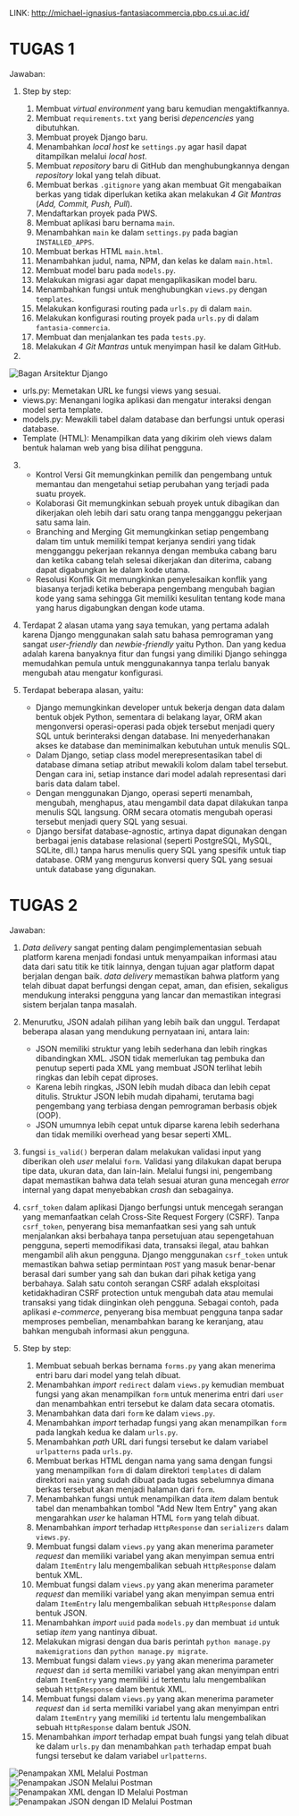 LINK: http://michael-ignasius-fantasiacommercia.pbp.cs.ui.ac.id/

# TUGAS 1
Jawaban:
1. Step by step:
    1. Membuat <i>virtual environment</i> yang baru kemudian mengaktifkannya.
    2. Membuat `requirements.txt` yang berisi <i>depencencies</i> yang dibutuhkan.
    3. Membuat proyek Django baru.
    4. Menambahkan <i>local host</i> ke `settings.py` agar hasil dapat ditampilkan melalui <i>local host</i>.
    5. Membuat <i>repository</i> baru di GitHub dan menghubungkannya dengan <i>repository</i> lokal yang telah dibuat.
    6. Membuat berkas `.gitignore` yang akan membuat Git mengabaikan berkas yang tidak diperlukan ketika akan melakukan <i>4 Git Mantras</i> (<i>Add, Commit, Push, Pull</i>).
    7. Mendaftarkan proyek pada PWS.
    8. Membuat aplikasi baru bernama `main`.
    9. Menambahkan `main` ke dalam `settings.py` pada bagian `INSTALLED_APPS`.
    10. Membuat berkas HTML `main.html`.
    11. Menambahkan judul, nama, NPM, dan kelas ke dalam `main.html`.
    12. Membuat model baru pada `models.py`.
    13. Melakukan migrasi agar dapat mengaplikasikan model baru.
    14. Menambahkan fungsi untuk menghubungkan `views.py` dengan `templates`.
    15. Melakukan konfigurasi routing pada `urls.py` di dalam `main`.
    16. Melakukan konfigurasi routing proyek pada `urls.py` di dalam `fantasia-commercia`.
    17. Membuat dan menjalankan tes pada `tests.py`.
    18. Melakukan <i>4 Git Mantras</i> untuk menyimpan hasil ke dalam GitHub.

2. 
![Bagan Arsitektur Django](https://github.com/DawnFall19/fantasia-commercia/blob/main/Images/bagan_django.jpeg)
- urls.py: Memetakan URL ke fungsi views yang sesuai.
- views.py: Menangani logika aplikasi dan mengatur interaksi dengan model serta template.
- models.py: Mewakili tabel dalam database dan berfungsi untuk operasi database.
- Template (HTML): Menampilkan data yang dikirim oleh views dalam bentuk halaman web yang bisa dilihat pengguna.

3. - Kontrol Versi
    Git memungkinkan pemilik dan pengembang untuk memantau dan mengetahui setiap perubahan yang terjadi pada suatu proyek.
    - Kolaborasi
    Git memungkinkan sebuah proyek untuk dibagikan dan dikerjakan oleh lebih dari satu orang tanpa mengganggu pekerjaan satu sama lain.
    - Branching and Merging
    Git memungkinkan setiap pengembang dalam tim untuk memiliki tempat kerjanya sendiri yang tidak mengganggu pekerjaan rekannya dengan membuka cabang baru dan ketika cabang telah selesai dikerjakan dan diterima, cabang dapat digabungkan ke dalam kode utama.
    - Resolusi Konflik
    Git memungkinkan penyelesaikan konflik yang biasanya terjadi ketika beberapa pengembang mengubah bagian kode yang sama sehingga Git memiliki kesulitan tentang kode mana yang harus digabungkan dengan kode utama.
    
4. Terdapat 2 alasan utama yang saya temukan, yang pertama adalah karena Django menggunakan salah satu bahasa pemrograman yang sangat <i>user-friendly</i> dan <i>newbie-friendly</i> yaitu Python. Dan yang kedua adalah karena banyaknya fitur dan fungsi yang dimiliki Django sehingga memudahkan pemula untuk menggunakannya tanpa terlalu banyak mengubah atau mengatur konfigurasi.

5. Terdapat beberapa alasan, yaitu:
    - Django memungkinkan developer untuk bekerja dengan data dalam bentuk objek Python, sementara di belakang layar, ORM akan mengonversi operasi-operasi pada objek tersebut menjadi query SQL untuk berinteraksi dengan database. Ini menyederhanakan akses ke database dan meminimalkan kebutuhan untuk menulis SQL.
    - Dalam Django, setiap class model merepresentasikan tabel di database dimana setiap atribut mewakili kolom dalam tabel tersebut. Dengan cara ini, setiap instance dari model adalah representasi dari baris data dalam tabel.
    - Dengan menggunakan Django, operasi seperti menambah, mengubah, menghapus, atau mengambil data dapat dilakukan tanpa menulis SQL langsung. ORM secara otomatis mengubah operasi tersebut menjadi query SQL yang sesuai.
    - Django bersifat database-agnostic, artinya dapat digunakan dengan berbagai jenis database relasional (seperti PostgreSQL, MySQL, SQLite, dll.) tanpa harus menulis query SQL yang spesifik untuk tiap database. ORM yang mengurus konversi query SQL yang sesuai untuk database yang digunakan.

# TUGAS 2
Jawaban:
1. <i>Data delivery</i> sangat penting dalam pengimplementasian sebuah platform karena menjadi fondasi untuk menyampaikan informasi atau data dari satu titik ke titik lainnya, dengan tujuan agar platform dapat berjalan dengan baik. <i>data delivery</i> memastikan bahwa platform yang telah dibuat dapat berfungsi dengan cepat, aman, dan efisien, sekaligus mendukung interaksi pengguna yang lancar dan memastikan integrasi sistem berjalan tanpa masalah.

2. Menurutku, JSON adalah pilihan yang lebih baik dan unggul. Terdapat beberapa alasan yang mendukung pernyataan ini, antara lain:
    - JSON memiliki struktur yang lebih sederhana dan lebih ringkas dibandingkan XML. JSON tidak memerlukan tag pembuka dan penutup seperti pada XML yang membuat JSON terlihat lebih ringkas dan lebih cepat diproses.
    - Karena lebih ringkas, JSON lebih mudah dibaca dan lebih cepat ditulis. Struktur JSON lebih mudah dipahami, terutama bagi pengembang yang terbiasa dengan pemrograman berbasis objek (OOP).
    - JSON umumnya lebih cepat untuk diparse karena lebih sederhana dan tidak memiliki overhead yang besar seperti XML.

3. fungsi `is_valid()` berperan dalam melakukan validasi input yang diberikan oleh <i>user</i> melalui `form`. Validasi yang dilakukan dapat berupa tipe data, ukuran data, dan lain-lain. Melalui fungsi ini, pengembang dapat memastikan bahwa data telah sesuai aturan guna mencegah <i>error</i> internal yang dapat menyebabkan <i>crash</i> dan sebagainya.

4. `csrf_token` dalam aplikasi Django berfungsi untuk mencegah serangan yang memanfaatkan celah Cross-Site Request Forgery (CSRF). Tanpa `csrf_token`, penyerang bisa memanfaatkan sesi yang sah untuk menjalankan aksi berbahaya tanpa persetujuan atau sepengetahuan pengguna, seperti memodifikasi data, transaksi ilegal, atau bahkan mengambil alih akun pengguna. Django menggunakan `csrf_token` untuk memastikan bahwa setiap permintaan `POST` yang masuk benar-benar berasal dari sumber yang sah dan bukan dari pihak ketiga yang berbahaya. Salah satu contoh serangan CSRF adalah eksploitasi ketidakhadiran CSRF protection untuk mengubah data atau memulai transaksi yang tidak diinginkan oleh pengguna. Sebagai contoh, pada aplikasi <i>e-commerce</i>, penyerang bisa membuat pengguna tanpa sadar memproses pembelian, menambahkan barang ke keranjang, atau bahkan mengubah informasi akun pengguna.

5. Step by step:
   1. Membuat sebuah berkas bernama `forms.py` yang akan menerima entri baru dari model yang telah dibuat.
   2. Menambahkan <i>import</i> `redirect` dalam `views.py` kemudian membuat fungsi yang akan menampilkan `form` untuk menerima entri dari `user` dan menambahkan entri tersebut ke dalam data secara otomatis.
   3. Menambahkan data dari `form` ke dalam `views.py`.
   4. Menambahkan <i>import</i> terhadap fungsi yang akan menampilkan `form` pada langkah kedua ke dalam `urls.py`.
   5. Menambahkan <i>path</i> URL dari fungsi tersebut ke dalam variabel `urlpatterns` pada `urls.py`.
   6. Membuat berkas HTML dengan nama yang sama dengan fungsi yang menampilkan `form` di dalam direktori `templates` di dalam direktori `main` yang sudah dibuat pada tugas sebelumnya dimana berkas tersebut akan menjadi halaman dari `form`.
   7. Menambahkan fungsi untuk menampilkan data <i>item</i> dalam bentuk tabel dan menambahkan tombol "Add New Item Entry" yang akan mengarahkan <i>user</i> ke halaman HTML `form` yang telah dibuat.
   8. Menambahkan <i>import</i> terhadap `HttpResponse` dan `serializers` dalam `views.py`.
   9. Membuat fungsi dalam `views.py` yang akan menerima parameter <i>request</i> dan memiliki variabel yang akan menyimpan semua entri dalam `ItemEntry` lalu mengembalikan sebuah `HttpResponse` dalam bentuk XML.
   10. Membuat fungsi dalam `views.py` yang akan menerima parameter <i>request</i> dan memiliki variabel yang akan menyimpan semua entri dalam `ItemEntry` lalu mengembalikan sebuah `HttpResponse` dalam bentuk JSON.
   11. Menambahkan <i>import</i> `uuid` pada `models.py` dan membuat `id` untuk setiap <i>item</i> yang nantinya dibuat.
   12. Melakukan migrasi dengan dua baris perintah `python manage.py makemigrations` dan `python manage.py migrate`.
   13. Membuat fungsi dalam `views.py` yang akan menerima parameter <i>request</i> dan `id` serta memiliki variabel yang akan menyimpan entri dalam `ItemEntry` yang memiliki `id` tertentu lalu mengembalikan sebuah `HttpResponse` dalam bentuk XML.
   14. Membuat fungsi dalam `views.py` yang akan menerima parameter <i>request</i> dan `id` serta memiliki variabel yang akan menyimpan entri dalam `ItemEntry` yang memiliki `id` tertentu lalu mengembalikan sebuah `HttpResponse` dalam bentuk JSON.
   15. Menambahkan <i>import</i> terhadap empat buah fungsi yang telah dibuat ke dalam `urls.py` dan menambahkan `path` terhadap empat buah fungsi tersebut ke dalam variabel `urlpatterns`.

![Penampakan XML Melalui Postman](https://github.com/DawnFall19/fantasia-commercia/blob/main/Images/xml.png)
![Penampakan JSON Melalui Postman](https://github.com/DawnFall19/fantasia-commercia/blob/main/Images/json.png)
![Penampakan XML dengan ID Melalui Postman](https://github.com/DawnFall19/fantasia-commercia/blob/main/Images/xml_by_id.png)
![Penampakan JSON dengan ID Melalui Postman](https://github.com/DawnFall19/fantasia-commercia/blob/main/Images/json_by_id.png)